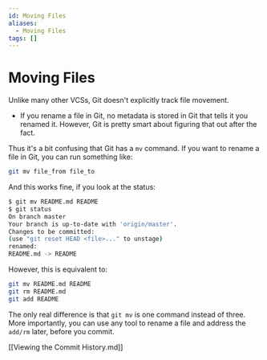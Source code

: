 ```yaml
---
id: Moving Files
aliases:
  - Moving Files
tags: []
---
```


# Moving Files

Unlike many other VCSs, Git doesn't explicitly track file movement.

- If you rename a file in Git, no metadata is stored in Git that tells it you
 renamed it. However, Git is pretty smart about figuring that out after the fact.

 Thus it's a bit confusing that Git has a `mv` command. If you want to rename a 
 file in Git, you can run something like:

```bash
git mv file_from file_to
```````````````

And this works fine, if you look at the status:
```bash
$ git mv README.md README
$ git status
On branch master
Your branch is up-to-date with 'origin/master'.
Changes to be committed:
(use "git reset HEAD <file>..." to unstage)
renamed:
README.md -> README
```
However, this is equivalent to:

```bash
git mv README.md README
git rm README.md
git add README
```
The only real difference is that `git mv` is one command instead of three.
More importantly, you can use any tool to rename a file and address the `add/rm`
later, before you commit.

[[Viewing the Commit History.md]]
